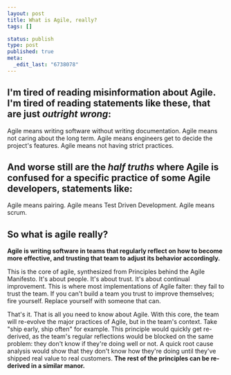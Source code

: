 ```yaml
--- 
layout: post
title: What is Agile, really?
tags: []

status: publish
type: post
published: true
meta: 
  _edit_last: "6738078"
---
```

<h2>I'm tired of reading misinformation about Agile. I'm tired of reading statements like these, that are <strong>just <em>outright wrong</em>:</strong></h2>
Agile means writing software without writing documentation.
Agile means not caring about the long term.
Agile means engineers get to decide the project's features.
Agile means not having strict practices.
<h2>And worse still are the <strong><em>half truths</em></strong> where Agile is confused for a specific practice of some Agile developers, statements like:</h2>
Agile means pairing.
Agile means Test Driven Development.
Agile means scrum.
<h2><strong>So what is agile really?</strong></h2>
<strong>Agile is writing software in teams that regularly reflect on how to become more effective, and trusting that team to adjust its behavior accordingly.</strong>

This is the core of agile, synthesized from Principles behind the Agile Manifesto. It's about people. It's about trust. It's about continual improvement. This is where most implementations of Agile falter: they fail to trust the team. If you can't build a team you trust to improve themselves; fire yourself. Replace yourself with someone that can.

That's it. That is all you need to know about Agile. With this core, the team will re-evolve the major practices of Agile, but in the team's context. Take "ship early, ship often" for example. This principle would quickly get re-derived, as the team's regular reflections would be blocked on the same problem: they don't know if they're doing well or not. A quick root cause analysis would show that they don't know how they're doing until they've shipped real value to real customers. <strong>The rest of the principles can be re-derived in a similar manor.</strong>

